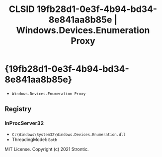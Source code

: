 ﻿---
title: "CLSID 19fb28d1-0e3f-4b94-bd34-8e841aa8b85e | Windows.Devices.Enumeration Proxy"
excerpt: What is COM-Object CLSID 19fb28d1-0e3f-4b94-bd34-8e841aa8b85e?
---

# {19fb28d1-0e3f-4b94-bd34-8e841aa8b85e}

* `Windows.Devices.Enumeration Proxy`

## Registry


### InProcServer32

* `C:\Windows\System32\Windows.Devices.Enumeration.dll`
* ThreadingModel: `Both`

MIT License. Copyright (c) 2021 Strontic.


